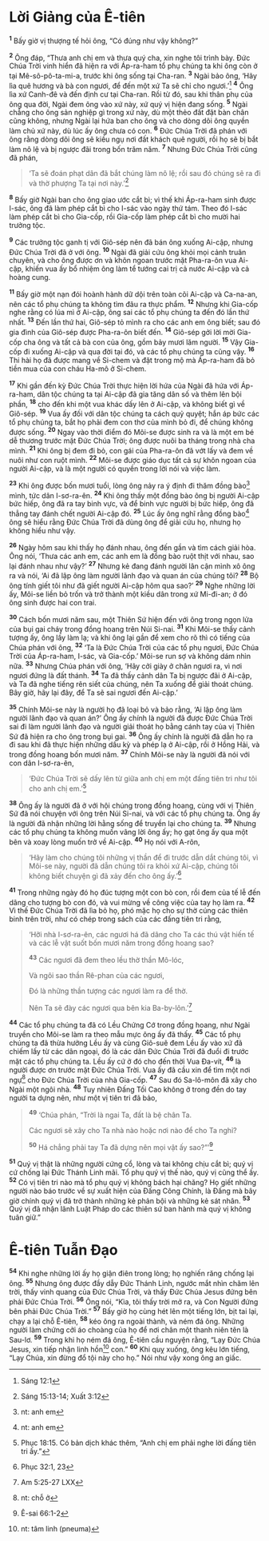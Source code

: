 # Lời Giảng của Ê-tiên
<sup><b>1</b></sup> Bấy giờ vị thượng tế hỏi ông, “Có đúng như vậy không?”

<sup><b>2</b></sup> Ông đáp, “Thưa anh chị em và thưa quý cha, xin nghe tôi trình bày. Ðức Chúa Trời vinh hiển đã hiện ra với Áp-ra-ham tổ phụ chúng ta khi ông còn ở tại Mê-sô-pô-ta-mi-a, trước khi ông sống tại Cha-ran. <sup><b>3</b></sup> Ngài bảo ông, ‘Hãy lìa quê hương và bà con ngươi, để đến một xứ Ta sẽ chỉ cho ngươi.’[^1*] <sup><b>4</b></sup> Ông lìa xứ Canh-đê và đến định cư tại Cha-ran. Rồi từ đó, sau khi thân phụ của ông qua đời, Ngài đem ông vào xứ này, xứ quý vị hiện đang sống. <sup><b>5</b></sup> Ngài chẳng cho ông sản nghiệp gì trong xứ này, dù một thẻo đất đặt bàn chân cũng không, nhưng Ngài lại hứa ban cho ông và cho dòng dõi ông quyền làm chủ xứ này, dù lúc ấy ông chưa có con. <sup><b>6</b></sup> Ðức Chúa Trời đã phán với ông rằng dòng dõi ông sẽ kiều ngụ nơi đất khách quê người, rồi họ sẽ bị bắt làm nô lệ và bị ngược đãi trong bốn trăm năm. <sup><b>7</b></sup> Nhưng Ðức Chúa Trời cũng đã phán,


> ‘Ta sẽ đoán phạt dân đã bắt chúng làm nô lệ; rồi sau đó chúng sẽ ra đi và thờ phượng Ta tại nơi này.’[^2*]
>

<sup><b>8</b></sup> Bấy giờ Ngài ban cho ông giao ước cắt bì; vì thế khi Áp-ra-ham sinh được I-sác, ông đã làm phép cắt bì cho I-sác vào ngày thứ tám. Theo đó I-sác làm phép cắt bì cho Gia-cốp, rồi Gia-cốp làm phép cắt bì cho mười hai trưởng tộc.

<sup><b>9</b></sup> Các trưởng tộc ganh tị với Giô-sép nên đã bán ông xuống Ai-cập, nhưng Ðức Chúa Trời đã ở với ông. <sup><b>10</b></sup> Ngài đã giải cứu ông khỏi mọi cảnh truân chuyên, và cho ông được ơn và khôn ngoan trước mặt Pha-ra-ôn vua Ai-cập, khiến vua ấy bổ nhiệm ông làm tể tướng cai trị cả nước Ai-cập và cả hoàng cung.

<sup><b>11</b></sup> Bấy giờ một nạn đói hoành hành dữ dội trên toàn cõi Ai-cập và Ca-na-an, nên các tổ phụ chúng ta không tìm đâu ra thực phẩm. <sup><b>12</b></sup> Nhưng khi Gia-cốp nghe rằng có lúa mì ở Ai-cập, ông sai các tổ phụ chúng ta đến đó lần thứ nhất. <sup><b>13</b></sup> Ðến lần thứ hai, Giô-sép tỏ mình ra cho các anh em ông biết; sau đó gia đình của Giô-sép được Pha-ra-ôn biết đến. <sup><b>14</b></sup> Giô-sép gởi lời mời Gia-cốp cha ông và tất cả bà con của ông, gồm bảy mươi lăm người. <sup><b>15</b></sup> Vậy Gia-cốp đi xuống Ai-cập và qua đời tại đó, và các tổ phụ chúng ta cũng vậy. <sup><b>16</b></sup> Thi hài họ đã được mang về Si-chem và đặt trong mộ mà Áp-ra-ham đã bỏ tiền mua của con cháu Ha-mô ở Si-chem.

<sup><b>17</b></sup> Khi gần đến kỳ Ðức Chúa Trời thực hiện lời hứa của Ngài đã hứa với Áp-ra-ham, dân tộc chúng ta tại Ai-cập đã gia tăng dân số và thêm lên bội phần, <sup><b>18</b></sup> cho đến khi một vua khác dấy lên ở Ai-cập, và không biết gì về Giô-sép. <sup><b>19</b></sup> Vua ấy đối với dân tộc chúng ta cách quỷ quyệt; hắn áp bức các tổ phụ chúng ta, bắt họ phải đem con thơ của mình bỏ đi, để chúng không được sống. <sup><b>20</b></sup> Ngay vào thời điểm đó Môi-se được sinh ra và là một em bé dễ thương trước mặt Ðức Chúa Trời; ông được nuôi ba tháng trong nhà cha mình. <sup><b>21</b></sup> Khi ông bị đem đi bỏ, con gái của Pha-ra-ôn đã vớt lấy và đem về nuôi như con ruột mình. <sup><b>22</b></sup> Môi-se được giáo dục tất cả sự khôn ngoan của người Ai-cập, và là một người có quyền trong lời nói và việc làm.

<sup><b>23</b></sup> Khi ông được bốn mươi tuổi, lòng ông nảy ra ý định đi thăm đồng bào[^1] mình, tức dân I-sơ-ra-ên. <sup><b>24</b></sup> Khi ông thấy một đồng bào ông bị người Ai-cập bức hiếp, ông đã ra tay binh vực, và để binh vực người bị bức hiếp, ông đã thẳng tay đánh chết người Ai-cập đó. <sup><b>25</b></sup> Lúc ấy ông nghĩ rằng đồng bào[^2] ông sẽ hiểu rằng Ðức Chúa Trời đã dùng ông để giải cứu họ, nhưng họ không hiểu như vậy.

<sup><b>26</b></sup> Ngày hôm sau khi thấy họ đánh nhau, ông đến gần và tìm cách giải hòa. Ông nói, ‘Thưa các anh em, các anh em là đồng bào ruột thịt với nhau, sao lại đánh nhau như vậy?’ <sup><b>27</b></sup> Nhưng kẻ đang đánh người lân cận mình xô ông ra và nói, ‘Ai đã lập ông làm người lãnh đạo và quan án của chúng tôi? <sup><b>28</b></sup> Bộ ông tính giết tôi như đã giết người Ai-cập hôm qua sao?’ <sup><b>29</b></sup> Nghe những lời ấy, Môi-se liền bỏ trốn và trở thành một kiều dân trong xứ Mi-đi-an; ở đó ông sinh được hai con trai.

<sup><b>30</b></sup> Cách bốn mươi năm sau, một Thiên Sứ hiện đến với ông trong ngọn lửa của bụi gai cháy trong đồng hoang trên Núi Si-nai. <sup><b>31</b></sup> Khi Môi-se thấy cảnh tượng ấy, ông lấy làm lạ; và khi ông lại gần để xem cho rõ thì có tiếng của Chúa phán với ông, <sup><b>32</b></sup> ‘Ta là Ðức Chúa Trời của các tổ phụ ngươi, Ðức Chúa Trời của Áp-ra-ham, I-sác, và Gia-cốp.’ Môi-se run sợ và không dám nhìn nữa. <sup><b>33</b></sup> Nhưng Chúa phán với ông, ‘Hãy cởi giày ở chân ngươi ra, vì nơi ngươi đứng là đất thánh. <sup><b>34</b></sup> Ta đã thấy cảnh dân Ta bị ngược đãi ở Ai-cập, và Ta đã nghe tiếng rên siết của chúng, nên Ta xuống để giải thoát chúng. Bây giờ, hãy lại đây, để Ta sẽ sai ngươi đến Ai-cập.’

<sup><b>35</b></sup> Chính Môi-se này là người họ đã loại bỏ và bảo rằng, ‘Ai lập ông làm người lãnh đạo và quan án?’ Ông ấy chính là người đã được Ðức Chúa Trời sai đi làm người lãnh đạo và người giải thoát họ bằng cánh tay của vị Thiên Sứ đã hiện ra cho ông trong bụi gai. <sup><b>36</b></sup> Ông ấy chính là người đã dẫn họ ra đi sau khi đã thực hiện những dấu kỳ và phép lạ ở Ai-cập, rồi ở Hồng Hải, và trong đồng hoang bốn mươi năm. <sup><b>37</b></sup> Chính Môi-se này là người đã nói với con dân I-sơ-ra-ên,


> ‘Ðức Chúa Trời sẽ dấy lên từ giữa anh chị em một đấng tiên tri như tôi cho anh chị em.’[^3]
>

<sup><b>38</b></sup> Ông ấy là người đã ở với hội chúng trong đồng hoang, cùng với vị Thiên Sứ đã nói chuyện với ông trên Núi Si-nai, và với các tổ phụ chúng ta. Ông ấy là người đã nhận những lời hằng sống để truyền lại cho chúng ta. <sup><b>39</b></sup> Nhưng các tổ phụ chúng ta không muốn vâng lời ông ấy; họ gạt ông ấy qua một bên và xoay lòng muốn trở về Ai-cập. <sup><b>40</b></sup> Họ nói với A-rôn,


> ‘Hãy làm cho chúng tôi những vị thần để đi trước dẫn dắt chúng tôi, vì Môi-se này, người đã dẫn chúng tôi ra khỏi xứ Ai-cập, chúng tôi không biết chuyện gì đã xảy đến cho ông ấy.’[^3*]
>

<sup><b>41</b></sup> Trong những ngày đó họ đúc tượng một con bò con, rồi đem của tế lễ đến dâng cho tượng bò con đó, và vui mừng về công việc của tay họ làm ra. <sup><b>42</b></sup> Vì thế Ðức Chúa Trời đã lìa bỏ họ, phó mặc họ cho sự thờ cúng các thiên binh trên trời, như có chép trong sách của các đấng tiên tri rằng,


> ‘Hỡi nhà I-sơ-ra-ên, các ngươi há đã dâng cho Ta các thú vật hiến tế và các lễ vật suốt bốn mươi năm trong đồng hoang sao?
> 
> <sup><b>43</b></sup> Các ngươi đã đem theo lều thờ thần Mô-lóc,
> 
> Và ngôi sao thần Rê-phan của các ngươi,
> 
> Ðó là những thần tượng các ngươi làm ra để thờ.
> 
> Nên Ta sẽ đày các ngươi qua bên kia Ba-by-lôn.’[^4*]
>

<sup><b>44</b></sup> Các tổ phụ chúng ta đã có Lều Chứng Cớ trong đồng hoang, như Ngài truyền cho Môi-se làm ra theo mẫu mực ông ấy đã thấy. <sup><b>45</b></sup> Các tổ phụ chúng ta đã thừa hưởng Lều ấy và cùng Giô-suê đem Lều ấy vào xứ đã chiếm lấy từ các dân ngoại, đó là các dân Ðức Chúa Trời đã đuổi đi trước mặt các tổ phụ chúng ta. Lều ấy cứ ở đó cho đến thời Vua Ða-vít, <sup><b>46</b></sup> là người được ơn trước mặt Ðức Chúa Trời. Vua ấy đã cầu xin để tìm một nơi ngự[^4] cho Ðức Chúa Trời của nhà Gia-cốp. <sup><b>47</b></sup> Sau đó Sa-lô-môn đã xây cho Ngài một ngôi nhà. <sup><b>48</b></sup> Tuy nhiên Ðấng Tối Cao không ở trong đền do tay người ta dựng nên, như một vị tiên tri đã bảo,


> <sup><b>49</b></sup> ‘Chúa phán, “Trời là ngai Ta, đất là bệ chân Ta.
> 
> Các ngươi sẽ xây cho Ta nhà nào hoặc nơi nào để cho Ta nghỉ?
> 
> <sup><b>50</b></sup> Há chẳng phải tay Ta đã dựng nên mọi vật ấy sao?”’[^5*]
>

<sup><b>51</b></sup> Quý vị thật là những người cứng cổ, lòng và tai không chịu cắt bì; quý vị cứ chống lại Ðức Thánh Linh mãi. Tổ phụ quý vị thế nào, quý vị cũng thể ấy. <sup><b>52</b></sup> Có vị tiên tri nào mà tổ phụ quý vị không bách hại chăng? Họ giết những người nào báo trước về sự xuất hiện của Ðấng Công Chính, là Ðấng mà bây giờ chính quý vị đã trở thành những kẻ phản bội và những kẻ sát nhân. <sup><b>53</b></sup> Quý vị đã nhận lãnh Luật Pháp do các thiên sứ ban hành mà quý vị không tuân giữ.”

# Ê-tiên Tuẫn Ðạo
<sup><b>54</b></sup> Khi nghe những lời ấy họ giận điên trong lòng; họ nghiến răng chống lại ông. <sup><b>55</b></sup> Nhưng ông được đầy dẫy Ðức Thánh Linh, ngước mắt nhìn chăm lên trời, thấy vinh quang của Ðức Chúa Trời, và thấy Ðức Chúa Jesus đứng bên phải Ðức Chúa Trời. <sup><b>56</b></sup> Ông nói, “Kìa, tôi thấy trời mở ra, và Con Người đứng bên phải Ðức Chúa Trời.” <sup><b>57</b></sup> Bấy giờ họ cùng hét lên một tiếng lớn, bịt tai lại, chạy a lại chỗ Ê-tiên, <sup><b>58</b></sup> kéo ông ra ngoài thành, và ném đá ông. Những người làm chứng cởi áo choàng của họ để nơi chân một thanh niên tên là Sau-lơ. <sup><b>59</b></sup> Trong khi họ ném đá ông, Ê-tiên cầu nguyện rằng, “Lạy Ðức Chúa Jesus, xin tiếp nhận linh hồn[^5] con.” <sup><b>60</b></sup> Khi quỵ xuống, ông kêu lớn tiếng, “Lạy Chúa, xin đừng đổ tội này cho họ.” Nói như vậy xong ông an giấc.

[^1]: nt: anh em
[^2]: nt: anh em
[^3]: Phục 18:15. Có bản dịch khác thêm, “Anh chị em phải nghe lời đấng tiên tri ấy.”
[^4]: nt: chỗ ở
[^5]: nt: tâm linh (pneuma)
[^1*]: Sáng 12:1
[^2*]: Sáng 15:13-14; Xuất 3:12
[^3*]: Phục 32:1, 23
[^4*]: Am 5:25-27 LXX
[^5*]: Ê-sai 66:1-2
